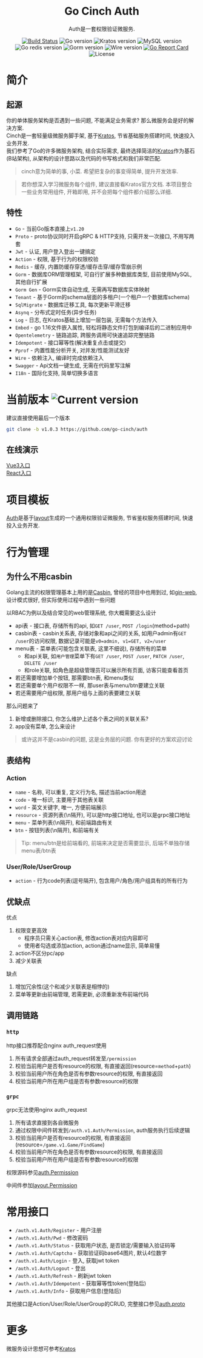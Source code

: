 <h1 align="center">Go Cinch Auth</h1>

<div align="center">
Auth是一套权限验证微服务.
<p align="center">
<a href="https://github.com/go-cinch/auth/actions"><img src="https://github.com/go-cinch/auth/workflows/Build/badge.svg" alt="Build Status"></a>
<img src="https://img.shields.io/github/go-mod/go-version/go-cinch/auth" alt="Go version"/>
<img src="https://img.shields.io/badge/Kratos-v2.6.2-brightgreen" alt="Kratos version"/>
<img src="https://img.shields.io/badge/MySQL-8.0-brightgreen" alt="MySQL version"/>
<img src="https://img.shields.io/badge/Go--Redis-v9.0.5-brightgreen" alt="Go redis version"/>
<img src="https://img.shields.io/badge/Gorm-v1.25.2-brightgreen" alt="Gorm version"/>
<img src="https://img.shields.io/badge/Wire-0.5.0-brightgreen" alt="Wire version"/>
<a href="https://goreportcard.com/report/github.com/go-cinch/auth"><img src="https://goreportcard.com/badge/github.com/go-cinch/auth" alt="Go Report Card"></a>
<img src="https://img.shields.io/github/license/go-cinch/auth" alt="License"/>
</p>
</div>

# 简介

## 起源

你的单体服务架构是否遇到一些问题, 不能满足业务需求? 那么微服务会是好的解决方案.  
Cinch是一套轻量级微服务脚手架, 基于[Kratos], 节省基础服务搭建时间, 快速投入业务开发.  
我们参考了Go的许多微服务架构, 结合实际需求, 最终选择简洁的[Kratos]作为基石(B站架构), 从架构的设计思路以及代码的书写格式和我们非常匹配.
> cinch意为简单的事, 小菜. 希望把复杂的事变得简单, 提升开发效率.

> 若你想深入学习微服务每个组件, 建议直接看Kratos官方文档. 本项目整合一些业务常用组件, 开箱即用, 并不会把每个组件都介绍那么详细.

## 特性

- `Go` - 当前Go版本直接上`v1.20`
- `Proto` - proto协议同时开启gRPC & HTTP支持, 只需开发一次接口, 不用写两套
- `Jwt` - 认证, 用户登入登出一键搞定
- `Action` - 权限, 基于行为的权限校验
- `Redis` - 缓存, 内置防缓存穿透/缓存击穿/缓存雪崩示例
- `Gorm` - 数据库ORM管理框架, 可自行扩展多种数据库类型, 目前使用MySQL, 其他自行扩展
- `Gorm Gen` - Gorm实体自动生成, 无需再写数据库实体映射
- `Tenant` - 基于Gorm的schema层面的多租户(一个租户一个数据库schema)
- `SqlMigrate` - 数据库迁移工具, 每次更新平滑迁移
- `Asynq` - 分布式定时任务(异步任务)
- `Log` - 日志, 在Kratos基础上增加一层包装, 无需每个方法传入
- `Embed` - go 1.16文件嵌入属性, 轻松将静态文件打包到编译后的二进制应用中
- `Opentelemetry` - 链路追踪, 跨服务调用可快速追踪完整链路
- `Idempotent` - 接口幂等性(解决重复点击或提交)
- `Pprof` - 内置性能分析开关, 对并发/性能测试友好
- `Wire` - 依赖注入, 编译时完成依赖注入
- `Swagger` - Api文档一键生成, 无需在代码里写注解
- `I18n` - 国际化支持, 简单切换多语言

# 当前版本 <img src="https://img.shields.io/badge/Auth-v1.0.3-brightgreen" alt="Current version"/>

建议直接使用最后一个版本

```bash
git clone -b v1.0.3 https://github.com/go-cinch/auth
```

## 在线演示

[Vue3入口](https://vue3.go-cinch.top/)  
[React入口](https://react.go-cinch.top/)

# 项目模板

[Auth](https://github.com/go-cinch/auth)是基于[layout](https://github.com/go-cinch/layout)生成的一个通用权限验证微服务,
节省鉴权服务搭建时间, 快速投入业务开发.

# 行为管理

## 为什么不用casbin

Golang主流的权限管理基本上用的是[Casbin](https://casbin.org), 曾经的项目中也用到过,
如[gin-web](https://github.com/piupuer/gin-web), 设计模式很好,
但实际使用过程中遇到一些问题

以RBAC为例以及结合常见的web管理系统, 你大概需要这么设计

- api表 - 接口表, 存储所有的api, 如`GET /user`, `POST /login`(method+path)
- casbin表 - casbin关系表, 存储对象和api之间的关系, 如用户admin有`GET /user`的访问权限,
  数据记录可能是`v0=admin, v1=GET, v2=/user`
- menu表 - 菜单表(可能包含关联表, 这里不细说), 存储所有的菜单
    - 和api关联, 如`用户管理`菜单下有`GET /user`, `POST /user`, `PATCH /user`, `DELETE /user`
    - 和role关联, 如角色是超级管理员可以展示所有页面, 访客只能查看首页
- 若还需要增加单个按钮, 那需要btn表, 和menu类似
- 若还需要单个用户权限不一样, 那user表与menu/btn要建立关联
- 若还需要用户组权限, 那用户组与上面的表要建立关联

那么问题来了

1. 新增或删除接口, 你怎么维护上述各个表之间的关联关系?
2. app没有菜单, 怎么来设计

> 或许这并不是casbin的问题, 这是业务层的问题. 你有更好的方案欢迎讨论

## 表结构

### Action

- `name` - 名称, 可以重复, 定义行为名, 描述当前action用途
- `code` - 唯一标识, 主要用于其他表关联
- `word` - 英文关键字, 唯一, 方便前端展示
- `resource` - 资源列表(\n隔开), 可以是http接口地址, 也可以是grpc接口地址
- `menu` - 菜单列表(\n隔开), 和前端路由有关
- `btn` - 按钮列表(\n隔开), 和前端有关

> Tip: menu/btn是给前端看的, 前端来决定是否需要显示, 后端不单独存储menu表/btn表

### User/Role/UserGroup

- `action` - 行为code列表(逗号隔开), 包含用户/角色/用户组具有的所有行为

## 优缺点

优点

1. 权限变更高效
    - 程序员只需关心action表, 修改action表对应内容即可
    - 使用者勾选或添加action, action通过name显示, 简单易懂
2. action不区分pc/app
3. 减少关联表

缺点

1. 增加冗余性(这个和减少关联表是相悖的)
2. 菜单等更新由前端管理, 若需更新, 必须重新发布前端代码

## 调用链路

### `http`

http接口推荐配合nginx auth_request使用

1. 所有请求全部通过auth_request转发至`/permission`
2. 校验当前用户是否有resource的权限, 有直接返回(resource=`method`+`path`)
3. 校验当前用户所在角色是否有参数resource的权限, 有直接返回
4. 校验当前用户所在用户组是否有参数resource的权限

### `grpc`

grpc无法使用nginx auth_request

1. 所有请求直接到各自微服务
2. 通过权限中间件转发到`/auth.v1.Auth/Permission`, auth服务执行后续逻辑
3. 校验当前用户是否有resource的权限, 有直接返回(resource=`/game.v1.Game/FindGame`)
4. 校验当前用户所在角色是否有参数resource的权限, 有直接返回
5. 校验当前用户所在用户组是否有参数resource的权限

权限源码参见[auth.Permission](https://github.com/go-cinch/auth/blob/v1.0.3/internal/service/auth.go#L122)

中间件参加[layout.Permission](https://github.com/go-cinch/layout/blob/v1.0.3/internal/server/middleware/permission.go#L20)

# 常用接口

- `/auth.v1.Auth/Register` - 用户注册
- `/auth.v1.Auth/Pwd` - 修改密码
- `/auth.v1.Auth/Status` - 获取用户状态, 是否锁定/需要输入验证码等
- `/auth.v1.Auth/Captcha` - 获取验证码base64图片, 默认4位数字
- `/auth.v1.Auth/Login` - 登入, 获取jwt token
- `/auth.v1.Auth/Logout` - 登出
- `/auth.v1.Auth/Refresh` - 刷新jwt token
- `/auth.v1.Auth/Idempotent` - 获取幂等性token(登陆后)
- `/auth.v1.Auth/Info` - 获取用户信息(登陆后)

其他接口是Action/User/Role/UserGroup的CRUD,
完整接口参见[auth.proto](https://github.com/go-cinch/auth-proto/blob/master/auth.proto)

# 更多

微服务设计思想可参考[Kratos]

[Kratos]: (https://go-kratos.dev/docs/)
